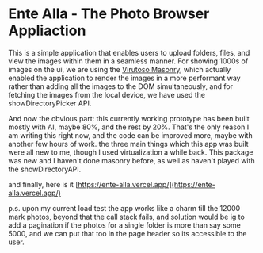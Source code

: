 # Ente Alla - The Photo Browser Appliaction

This is a simple application that enables users to upload folders, files, and view the images within them in a seamless manner. For showing 1000s of images on the ui, we are using the [Virutoso Masonry](https://virtuoso.dev/hello-masonry/), which actually enabled the application to render the images in a more performant way rather than adding all the images to the DOM simultaneously, and for fetching the images from the local device, we have used the showDirectoryPicker API.

And now the obvious part: this currently working prototype has been built mostly with AI, maybe 80%, and the rest by 20%. That's the only reason I am writing this right now, and the code can be improved more, maybe with another few hours of work. the three main things which this app was built were all new to me, though I used virtualization a while back. This package was new and I haven't done masonry before, as well as haven't played with the showDirectoryAPI.

and finally, here is it [https://ente-alla.vercel.app/](https://ente-alla.vercel.app/)

p.s. upon my current load test the app works like a charm till the 12000 mark photos, beyond that the call stack fails, and solution would be ig to add a pagination if the photos for a single folder is more than say some 5000, and we can put that too in the page header so its accessible to the user.
